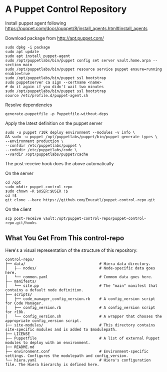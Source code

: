 # A Puppet Control Repository

Install puppet agent following
https://puppet.com/docs/puppet/8/install_agents.html#install_agents

Download package from http://apt.puppet.com/
```
sudo dpkg -i package
sudo apt update
sudo apt install puppet-agent
sudo /opt/puppetlabs/bin/puppet config set server vault.home.arpa --section main
sudo /opt/puppetlabs/bin/puppet resource service puppet ensure=running enable=true
sudo /opt/puppetlabs/bin/puppet ssl bootstrap
sudo puppetserver ca sign --certname <name>
# do it again if you didn't wait two minutes
sudo /opt/puppetlabs/bin/puppet ssl bootstrap  
source /etc/profile.d/puppet-agent.sh
```

Resolve dependencies
```
generate-puppetfile -p Puppetfile-without-deps
```

Apply the latest definition on the puppet server
```
sudo -u puppet r10k deploy environment --modules -v info \
&& sudo -u puppet /opt/puppetlabs/puppet/bin/puppet generate types \
--environment production \
--confdir /etc/puppetlabs/puppet \
--codedir /etc/puppetlabs/code \
--vardir /opt/puppetlabs/puppet/cache
```

The post-receive hook does the above automatically

On the server
```
cd /opt
sudo mkdir puppet-control-repo
sudo chown -R $USER:$USER !$
cd !$
git clone --bare https://github.com/Enucatl/puppet-control-repo.git
```

On the client
```
scp post-receive vault:/opt/puppet-control-repo/puppet-control-repo.git/hooks
```

## What You Get From This control-repo

Here's a visual representation of the structure of this repository:

```
control-repo/
├── data/                                 # Hiera data directory.
│   ├── nodes/                            # Node-specific data goes here.
│   └── common.yaml                       # Common data goes here.
├── manifests/
│   └── site.pp                           # The "main" manifest that contains a default node definition.
├── scripts/
│   ├── code_manager_config_version.rb    # A config_version script for Code Manager.
│   ├── config_version.rb                 # A config_version script for r10k.
│   └── config_version.sh                 # A wrapper that chooses the appropriate config_version script.
├── site-modules/                         # This directory contains site-specific modules and is added to $modulepath.
├── LICENSE
├── Puppetfile                            # A list of external Puppet modules to deploy with an environment.
├── README.md
├── environment.conf                      # Environment-specific settings. Configures the modulepath and config_version.
└── hiera.yaml                            # Hiera's configuration file. The Hiera hierarchy is defined here.
```

